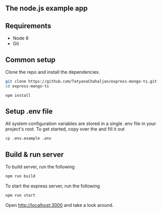 ## The node.js example app

## Requirements

* Node 8
* Git


## Common setup

Clone the repo and install the dependencies.

```bash
git clone https://github.com/TatyanaChahaljan/express-mongo-ts.git
cd express-mongo-ts
```

```bash
npm install
```

## Setup .env file 
All system configuration variables are stored in a single .env file in your project's root. 
To get started, copy over the and fill it out

```bash
cp .env.example .env
```

## Build & run server

To build server, run the following

```bash
npm run build
```
To start the express server, run the following

```bash
npm run start
```

Open [http://localhost:3000](http://localhost:3000) and take a look around.